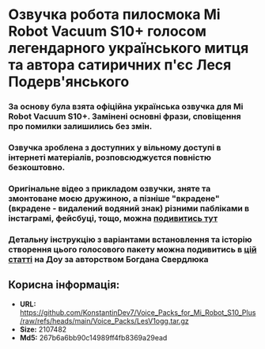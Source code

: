 # Озвучка робота пилосмока Mi Robot Vacuum S10+ голосом легендарного українського митця та автора сатиричних п'єс Леся Подерв'янського

### За основу була взята офіційна українська озвучка для Mi Robot Vacuum S10+. Замінені основні фрази, сповіщення про помилки залишились без змін. 

### Озвучка зроблена з доступних у вільному доступі в інтернеті матеріалів, розповсюджуєтся повністю безкоштовно. 

### Оригінальне відео з прикладом озвучки, зняте та змонтоване моєю дружиною, а пізніше "вкрадене" (вкрадене - видалений водяний знак) різними пабліками в інстаграмі, фейсбуці, тощо, можна [подивитись тут](https://vm.tiktok.com/ZMrrSBSqA/)

### Детальну інструкцію з варіантами встановлення та історію створення цього голосового пакету можна подивитись в [цій статті](https://dou.ua/forums/topic/49563/) на Доу за авторством Богдана Свердлюка

## Корисна інформація:
* **URL:** https://github.com/KonstantinDev7/Voice_Packs_for_Mi_Robot_S10_Plus/raw/refs/heads/main/Voice_Packs/LesV1ogg.tar.gz
* **Size:** 2107482
* **Md5:** 267b6a6bb90c14989ff4fb8369a29ead